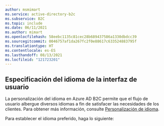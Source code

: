 ```yaml
---
author: msmimart
ms.service: active-directory-b2c
ms.subservice: B2C
ms.topic: include
ms.date: 06/11/2021
ms.author: mimart
ms.openlocfilehash: 58eebc1135c81cec28b689437586a1330dbdcc39
ms.sourcegitcommit: 0046757af1da267fc2f0e88617c633524883795f
ms.translationtype: HT
ms.contentlocale: es-ES
ms.lasthandoff: 08/13/2021
ms.locfileid: "121723201"
---
```

## <a name="specify-the-ui-language"></a>Especificación del idioma de la interfaz de usuario

La personalización del idioma en Azure AD B2C permite que el flujo de usuario albergue diversos idiomas a fin de satisfacer las necesidades de los clientes. Para obtener más información, consulte [Personalización de idioma](../articles/active-directory-b2c/language-customization.md).

Para establecer el idioma preferido, haga lo siguiente:
